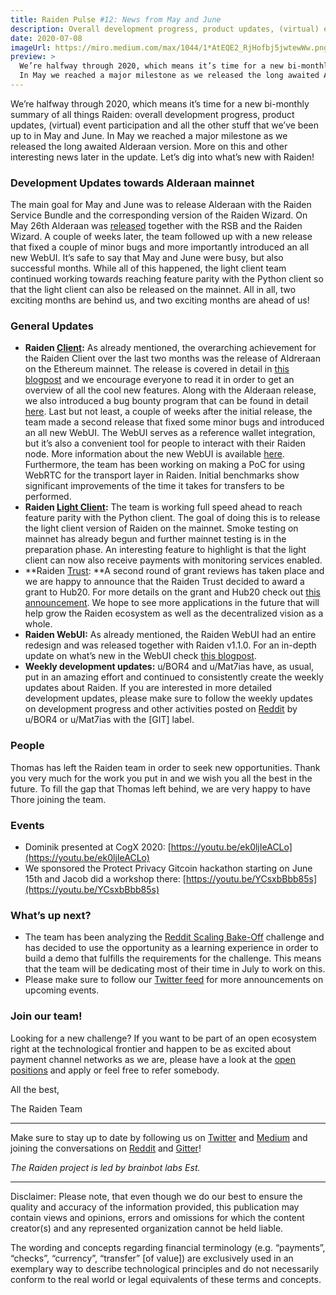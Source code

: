 ```yaml
---
title: Raiden Pulse #12: News from May and June
description: Overall development progress, product updates, (virtual) event participation and all the other stuff that we’ve been up to in May and June.
date: 2020-07-08
imageUrl: https://miro.medium.com/max/1044/1*AtEQE2_RjHofbj5jwtewWw.png
preview: >
  We’re halfway through 2020, which means it’s time for a new bi-monthly summary of all things Raiden: overall development progress, product updates, (virtual) event participation and all the other stuff that we’ve been up to in May and June.
  In May we reached a major milestone as we released the long awaited Alderaan version. More on this and other interesting news later in the update. Let’s dig into what’s new with Raiden!
---
```



We’re halfway through 2020, which means it’s time for a new bi-monthly summary of all things Raiden: overall development progress, product updates, (virtual) event participation and all the other stuff that we’ve been up to in May and June. In May we reached a major milestone as we released the long awaited Alderaan version. More on this and other interesting news later in the update. Let’s dig into what’s new with Raiden!


### Development Updates towards Alderaan mainnet

The main goal for May and June was to release Alderaan with the Raiden Service Bundle and the corresponding version of the Raiden Wizard. On May 26th Alderaan was [released](https://github.com/raiden-network/raiden/releases) together with the RSB and the Raiden Wizard. A couple of weeks later, the team followed up with a new release that fixed a couple of minor bugs and more importantly introduced an all new WebUI. It’s safe to say that May and June were busy, but also successful months. While all of this happened, the light client team continued working towards reaching feature parity with the Python client so that the light client can also be released on the mainnet. All in all, two exciting months are behind us, and two exciting months are ahead of us!


### General Updates



*   **Raiden [Client](https://github.com/raiden-network/raiden):** As already mentioned, the overarching achievement for the Raiden Client over the last two months was the release of Aldreraan on the Ethereum mainnet. The release is covered in detail in [this blogpost](https://medium.com/raiden-network/alderaan-mainnet-release-announcement-7f701e58c236) and we encourage everyone to read it in order to get an overview of all the cool new features. Along with the Alderaan release, we also introduced a bug bounty program that can be found in detail [here](https://raiden.network/bug-bounty.html). Last but not least, a couple of weeks after the initial release, the team made a second release that fixed some minor bugs and introduced an all new WebUI. The WebUI serves as a reference wallet integration, but it’s also  a convenient tool for people to interact with their Raiden node. More information about the new WebUI is available [here](https://medium.com/@raiden_network/new-raiden-webui-released-f8d0a311f9ce). Furthermore, the team has been working on making a PoC for using WebRTC for the transport layer in Raiden. Initial benchmarks show significant improvements of the time it takes for transfers to be performed.
*   **Raiden [Light Client](https://github.com/raiden-network/light-client):** The team is working full speed ahead to reach feature parity with the Python client. The goal of doing this is to release the light client version of Raiden on the mainnet. Smoke testing on mainnet has already begun and further mainnet testing is in the preparation phase. An interesting feature to highlight is that the light client can now also receive payments with monitoring services enabled.
*   **Raiden [Trust](https://www.raidentrust.li/): **A second round of grant reviews has taken place and we are happy to announce that the Raiden Trust decided to award a grant to Hub20. For more details on the grant and Hub20 check out [this announcement](https://medium.com/raiden-network/hub20-the-latest-grant-895c9fabcb9c). We hope to see more applications in the future that will help grow the Raiden ecosystem as well as the decentralized vision as a whole.
*   **Raiden WebUI:** As already mentioned, the Raiden WebUI had an entire redesign and was released together with Raiden v1.1.0. For an in-depth update on what’s new in the WebUI check [this blogpost](https://medium.com/@raiden_network/new-raiden-webui-released-f8d0a311f9ce).
*   **Weekly development updates:** u/BOR4 and u/Mat7ias have, as usual, put in an amazing effort and continued to consistently create the weekly updates about Raiden. If you are interested in more detailed development updates, please make sure to follow the weekly updates on development progress and other activities posted on [Reddit](https://www.reddit.com/r/raidennetwork/) by u/BOR4 or u/Mat7ias with the [GIT] label. 


### People

Thomas has left the Raiden team in order to seek new opportunities. Thank you very much for the work you put in and we wish you all the best in the future. To fill the gap that Thomas left behind, we are very happy to have Thore joining the team.


### Events



*   Dominik presented at CogX 2020: [https://youtu.be/ek0ljIeACLo](https://youtu.be/ek0ljIeACLo)
*   We sponsored the Protect Privacy Gitcoin hackathon starting on June 15th and Jacob did a workshop there: [https://youtu.be/YCsxbBbb85s](https://youtu.be/YCsxbBbb85s) 


### What’s up next?



*   The team has been analyzing the [Reddit Scaling Bake-Off](https://www.reddit.com/r/ethereum/comments/hbjx25/the_great_reddit_scaling_bakeoff/) challenge and has decided to use the opportunity as a learning experience in order to build a demo that fulfills the requirements for the challenge. This means that the team will be dedicating most of their time in July to work on this.
*   Please make sure to follow our [Twitter feed](https://twitter.com/raiden_network) for more announcements on upcoming events. 


### Join our team!

Looking for a new challenge? If you want to be part of an open ecosystem right at the technological frontier and happen to be as excited about payment channel networks as we are, please have a look at the [open positions](https://angel.co/brainbot-group/jobs) and apply or feel free to refer somebody.

All the best,

The Raiden Team

- - - 

Make sure to stay up to date by following us on [Twitter](https://twitter.com/raiden_network) and [Medium](https://medium.com/raiden-network) and joining the conversations on [Reddit](https://www.reddit.com/r/raidennetwork/) and [Gitter](https://gitter.im/raiden-network/raiden)!

_The Raiden project is led by brainbot labs Est._

- - - 

Disclaimer: Please note, that even though we do our best to ensure the quality and accuracy of the information provided, this publication may contain views and opinions, errors and omissions for which the content creator(s) and any represented organization cannot be held liable.

The wording and concepts regarding financial terminology (e.g. “payments”, “checks”, “currency”, “transfer” [of value]) are exclusively used in an exemplary way to describe technological principles and do not necessarily conform to the real world or legal equivalents of these terms and concepts.

